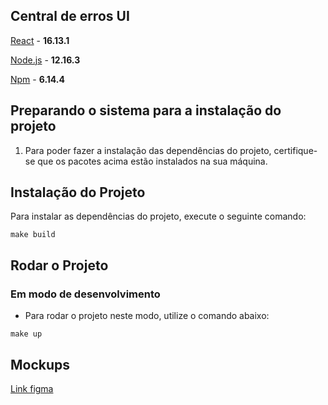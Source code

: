 ## Central de erros UI 

[React](https://reactjs.org/) - **16.13.1**

[Node.js](https://nodejs.org/en/) - **12.16.3**

[Npm](https://www.npmjs.com/) - **6.14.4**


## Preparando o sistema para a instalação do projeto

1. Para poder fazer a instalação das dependências do projeto, certifique-se que os pacotes acima estão instalados na sua máquina.

## Instalação do Projeto

Para instalar as dependências do projeto, execute o seguinte comando:

```
make build 
```

## Rodar o Projeto

### Em modo de desenvolvimento

- Para rodar o projeto neste modo, utilize o comando abaixo:

```
make up
```


## Mockups

[Link figma](https://www.figma.com/file/QBpWKfEDvJGPzkVeqjyYUy/Central-de-erros?node-id=0%3A1) 

